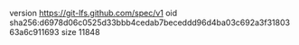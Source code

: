 version https://git-lfs.github.com/spec/v1
oid sha256:d6978d06c0525d33bbb4cedab7beceddd96d4ba03c692a3f3180363a6c911693
size 11848
